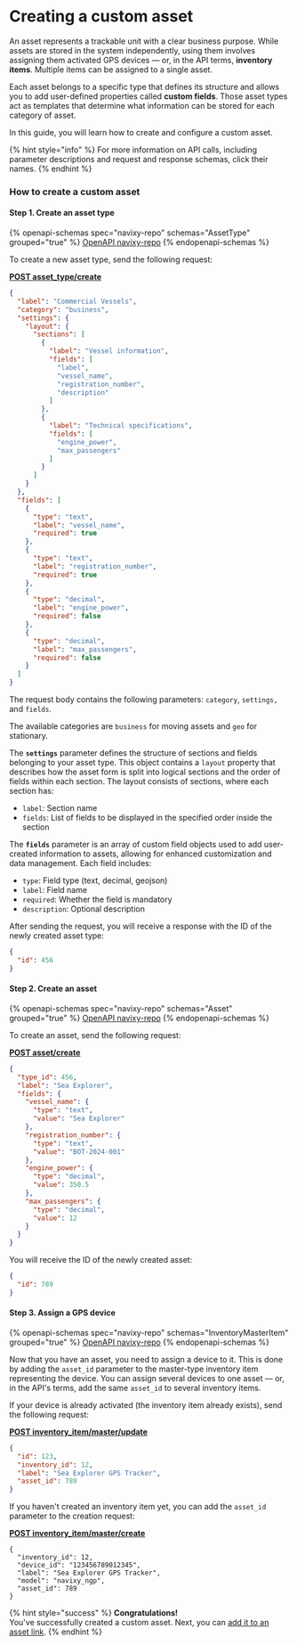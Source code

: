 # Creating a custom asset

An asset represents a trackable unit with a clear business purpose. While assets are stored in the system independently, using them involves assigning them activated GPS devices — or, in the API terms, **inventory items**. Multiple items can be assigned to a single asset.

Each asset belongs to a specific type that defines its structure and allows you to add user-defined properties called **custom fields**. Those asset types act as templates that determine what information can be stored for each category of asset.

In this guide, you will learn how to create and configure a custom asset.

{% hint style="info" %}
For more information on API calls, including parameter descriptions and request and response schemas, click their names.
{% endhint %}

### How to create a custom asset

#### Step 1. Create an asset type

{% openapi-schemas spec="navixy-repo" schemas="AssetType" grouped="true" %}
[OpenAPI navixy-repo](https://raw.githubusercontent.com/SquareGPS/navixy-api/refs/heads/navixy-repo/navixy-repository-api/resources/navixy-repo-api-specification.yaml)
{% endopenapi-schemas %}

To create a new asset type, send the following request:

[**POST asset\_type/create**](broken-reference/)

```json
{
  "label": "Commercial Vessels",
  "category": "business",
  "settings": {
    "layout": {
      "sections": [
        {
          "label": "Vessel information",
          "fields": [
            "label",
            "vessel_name",
            "registration_number",
            "description"
          ]
        },
        {
          "label": "Technical specifications",
          "fields": [
            "engine_power",
            "max_passengers"
          ]
        }
      ]
    }
  },
  "fields": [
    {
      "type": "text",
      "label": "vessel_name",
      "required": true
    },
    {
      "type": "text",
      "label": "registration_number",
      "required": true
    },
    {
      "type": "decimal",
      "label": "engine_power",
      "required": false
    },
    {
      "type": "decimal",
      "label": "max_passengers",
      "required": false
    }
  ]
}
```

The request body contains the following parameters: `category`, `settings,` and `fields`.

The available categories are `business` for moving assets and `geo` for stationary.

The **`settings`** parameter defines the structure of sections and fields belonging to your asset type. This object contains a `layout` property that describes how the asset form is split into logical sections and the order of fields within each section. The layout consists of sections, where each section has:

* `label`: Section name
* `fields`: List of fields to be displayed in the specified order inside the section

The **`fields`** parameter is an array of custom field objects used to add user-created information to assets, allowing for enhanced customization and data management. Each field includes:

* `type`: Field type (text, decimal, geojson)
* `label`: Field name
* `required`: Whether the field is mandatory
* `description`: Optional description

After sending the request, you will receive a response with the ID of the newly created asset type:

```json
{
  "id": 456
}
```

#### Step 2. Create an asset

{% openapi-schemas spec="navixy-repo" schemas="Asset" grouped="true" %}
[OpenAPI navixy-repo](https://raw.githubusercontent.com/SquareGPS/navixy-api/refs/heads/navixy-repo/navixy-repository-api/resources/navixy-repo-api-specification.yaml)
{% endopenapi-schemas %}

To create an asset, send the following request:

[**POST asset/create**](broken-reference/)

```json
{
  "type_id": 456,
  "label": "Sea Explorer",
  "fields": {
    "vessel_name": {
      "type": "text",
      "value": "Sea Explorer"
    },
    "registration_number": {
      "type": "text",
      "value": "BOT-2024-001"
    },
    "engine_power": {
      "type": "decimal",
      "value": 350.5
    },
    "max_passengers": {
      "type": "decimal",
      "value": 12
    }
  }
}
```

You will receive the ID of the newly created asset:

```json
{
  "id": 789
}
```

#### Step 3. Assign a GPS device

{% openapi-schemas spec="navixy-repo" schemas="InventoryMasterItem" grouped="true" %}
[OpenAPI navixy-repo](https://raw.githubusercontent.com/SquareGPS/navixy-api/refs/heads/navixy-repo/navixy-repository-api/resources/navixy-repo-api-specification.yaml)
{% endopenapi-schemas %}

Now that you have an asset, you need to assign a device to it. This is done by adding the `asset_id` parameter to the master-type inventory item representing the device. You can assign several devices to one asset — or, in the API's terms, add the same `asset_id` to several inventory items.

If your device is already activated (the inventory item already exists), send the following request:

[**POST inventory\_item/master/update**](broken-reference/)

```json
{
  "id": 123,
  "inventory_id": 12,
  "label": "Sea Explorer GPS Tracker",
  "asset_id": 789
}
```

If you haven't created an inventory item yet, you can add the `asset_id` parameter to the creation request:

[**POST inventory\_item/master/create**](broken-reference/)

```
​{
  "inventory_id": 12,
  "device_id": "123456789012345",
  "label": "Sea Explorer GPS Tracker",
  "model": "navixy_ngp",
  "asset_id": 789
}
```

{% hint style="success" %}
**Congratulations!**\
You've successfully created a custom asset. Next, you can [add it to an asset link](configuring-an-asset-link.md).
{% endhint %}
